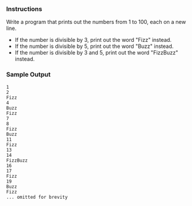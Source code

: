 ### Instructions

Write a program that prints out the numbers from 1 to 100, each on a new line.

- If the number is divisible by 3, print out the word "Fizz" instead.
- If the number is divisible by 5, print out the word "Buzz" instead.
- If the number is divisible by 3 and 5, print out the word "FizzBuzz" instead.

### Sample Output

```no-highlight
1
2
Fizz
4
Buzz
Fizz
7
8
Fizz
Buzz
11
Fizz
13
14
FizzBuzz
16
17
Fizz
19
Buzz
Fizz
... omitted for brevity
```
